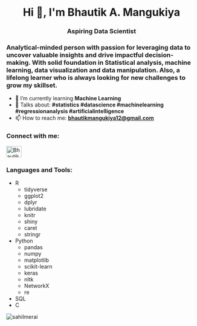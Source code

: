 <h1 align="center">Hi 👋, I'm Bhautik A. Mangukiya</h1>
<h3 align="center">Aspiring Data Scientist </h3>
<h3>Analytical-minded person with passion for leveraging data to uncover valuable insights and drive impactful decision-making. With solid foundation in Statistical analysis, machine learning, data visualization and data manipulation. Also, a lifelong learner who is always looking for new challenges to grow my skillset.</h3>


- 🌱 I’m currently learning **Machine Learning**
- 💬 Talks about: **#statistics #datascience #machinelearning #regressionanalysis #artificialintelligence**
- 📫 How to reach me: **bhautikmangukiya12@gmail.com**

<h3 align="left">Connect with me:</h3>
<p align="left">
<a href="https://www.linkedin.com/in/bhautik-a-mangukiya/" target="blank"><img align="center" src="[https://raw.githubusercontent.com/rahuldkjain/github-profile-readme-generator/master/src/images/icons/Social/linked-in-alt.svg](https://img.shields.io/badge/LinkedIn-0077B5?style=for-the-badge&logo=linkedin&logoColor=whit)" alt="Bhautik A. Mangukiya" height="30" width="40" /></a>
</p>

<h3 align="left">Languages and Tools:</h3>
<ul>
  <li>R
    <ul>
      <li>tidyverse</li>
      <li>ggplot2</li>
      <li> dplyr</li>
      <li>lubridate</li>
      <li>knitr</li>
      <li>shiny</li>
      <li>caret</li>
      <li>stringr</li>
    </ul>
  </li>
  <li>Python
    <ul>
      <li>pandas</li>
      <li>numpy</li>
      <li>matplotlib</li>
      <li>scikit-learn</li>
      <li>keras</li>
      <li>nltk</li>
      <li>NetworkX</li>
      <li>re</li>
     </ul>
   <li>SQL</li>
   <li>C</li>
  </ul>

<p><img align="center" src="https://github-readme-stats.vercel.app/api/top-langs?username=bhautik-a-mangukiya&show_icons=true&locale=en&layout=compact" alt="sahilmerai" /></p>
